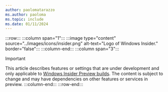 ```yaml
---
author: paolomatarazzo
ms.author: paoloma
ms.topic: include
ms.date: 01/11/2024
---
```


:::row:::
:::column span="1":::
:::image type="content" source="../images/icons/insider.png" alt-text="Logo of Windows Insider." border="false":::
:::column-end:::
:::column span="3":::
> [!IMPORTANT]
>This article describes features or settings that are under development and only applicable to [Windows Insider Preview builds](/windows-insider/). The content is subject to change and may have dependencies on other features or services in preview.
:::column-end:::
:::row-end:::
